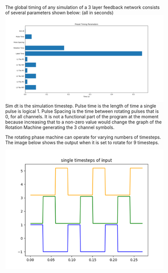 The global timing of any simulation of a 3 layer feedback network consists of several parameters shown below: (all in seconds)
![Preset timing parameters](https://github.com/kariefury/rotation-machine-3/blob/main/fig/preset_timing_parameters.png)
Sim dt is the simulation timestep. Pulse time is the length of time a single pulse is logical 1. Pulse Spacing is the time between rotating pulses that is 0, for all channels. It is not a functional part of the program at the moment because increasing that to a non-zero value would change the graph of the Rotation Machine generating the 3 channel symbols.

The rotating phase machine can operate for varying numbers of timesteps. The image below shows the output when it is set to rotate for 9 timesteps.

![Input timing with 9 timesteps](https://raw.githubusercontent.com/kariefury/rotation-machine-3/main/fig/inputTiming.png)
